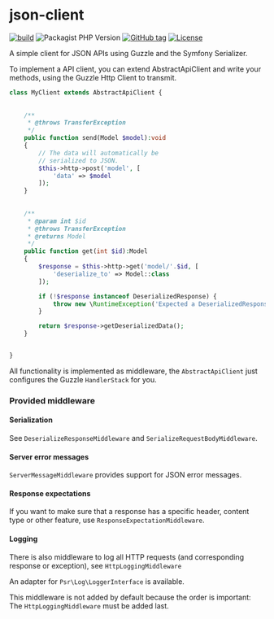 # json-client

[![build](https://github.com/timostamm/json-client/workflows/CI/badge.svg)](https://github.com/timostamm/json-client/actions?query=workflow:"CI")
![Packagist PHP Version](https://img.shields.io/packagist/dependency-v/timostamm/json-client/php)
[![GitHub tag](https://img.shields.io/github/tag/timostamm/json-client?include_prereleases=&sort=semver&color=blue)](https://github.com/timostamm/json-client/releases/)
[![License](https://img.shields.io/badge/License-MIT-blue)](#license)

A simple client for JSON APIs using Guzzle and the Symfony 
Serializer.

To implement a API client, you can extend AbstractApiClient 
and write your methods, using the Guzzle Http Client to transmit.


```PHP
class MyClient extends AbstractApiClient {
    
    
    /**
     * @throws TransferException
     */
    public function send(Model $model):void
    {
        // The data will automatically be 
        // serialized to JSON. 
        $this->http->post('model', [
            'data' => $model
        ]);
    }
    
    
    /**
     * @param int $id
     * @throws TransferException
     * @returns Model 
     */
    public function get(int $id):Model
    {
        $response = $this->http->get('model/'.$id, [
            'deserialize_to' => Model::class
        ]);

        if (!$response instanceof DeserializedResponse) {
            throw new \RuntimeException('Expected a DeserializedResponse, got: '.get_class($response));
        }

        return $response->getDeserializedData();
    }


}
```

All functionality is implemented as middleware, the 
`AbstractApiClient` just configures the Guzzle `HandlerStack` for you. 



### Provided middleware 


#### Serialization

See `DeserializeResponseMiddleware` and `SerializeRequestBodyMiddleware`.


#### Server error messages

`ServerMessageMiddleware` provides support for JSON error messages. 


#### Response expectations

If you want to make sure that a response has a specific header, content 
type or other feature, use `ResponseExpectationMiddleware`. 


#### Logging

There is also middleware to log all HTTP requests (and corresponding 
response or exception), see `HttpLoggingMiddleware` 

An adapter for `Psr\Log\LoggerInterface` is available.

This middleware is not added by default because the order is 
important: The `HttpLoggingMiddleware` must be added last.
